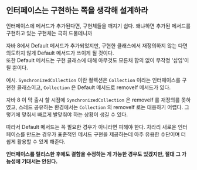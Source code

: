 ## 인터페이스는 구현하는 쪽을 생각해 설계하라

인터페이스에 메서드가 추가된다면, 구현체들을 깨지기 쉽다. 왜냐하면 추가된 메서드를 구현하고 있는 구현체는 극히 드물테니까

자바 8에서 Default 메서드가 추가되었지만, 구현한 클래스에서 재정의하지 않는 다면 의도하지 않게 Default 메서드가 쓰이게 될 것이다.
<br>
또한 Default 메서드는 구현 클래스에 대해 아무것도 모른채 합의 없이 무작정 '삽입'이 될 뿐이다.

예시. `SynchronizedCollection` 이란 컬렉션은 `Collection` 이라는 인터페이스를 구현한 클래스이고,
`Collection` 은 Default 메서드로 removeIf 메서드가 있다.

자바 8 이 막 출시 할 시점에 `SynchronizedCollection` 은 removeIf 를 재정의를 못하였고,
스레드 공유하는 환경에서는 `Collection` 의 removeIf 로는 대응하기 어렵다.
그렇기에 맞춰서 빠르게 발맞춰야 하는 상황이 생길 수 있다.

따라서 Default 메서드는 꼭 필요한 경우가 아니라면 피해야 한다.
차라리 새로운 인터페이스를 만드는 경우가 표준적인 메서드 구현을 제공하는데 아주 유용한 수단이며 더 쉽게 활용할 수 있게 해준다.

**인터페이스를 릴리스한 후에도 결함을 수정하는 게 가능한 경우도 있겠지만, 절대 그 가능성에 기대서는 안된다.**


